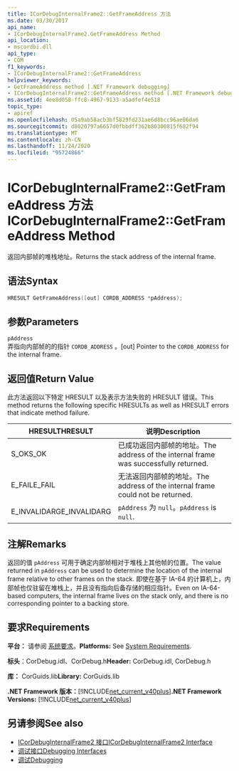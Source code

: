 ```yaml
---
title: ICorDebugInternalFrame2::GetFrameAddress 方法
ms.date: 03/30/2017
api_name:
- ICorDebugInternalFrame2.GetFrameAddress Method
api_location:
- mscordbi.dll
api_type:
- COM
f1_keywords:
- ICorDebugInternalFrame2::GetFrameAddress
helpviewer_keywords:
- GetFrameAddress method [.NET Framework debugging]
- ICorDebugInternalFrame2::GetFrameAddress method [.NET Framework debugging]
ms.assetid: 4ee8d058-ffc8-4967-9133-a5adfef4e518
topic_type:
- apiref
ms.openlocfilehash: 05a9ab58acb3bf5829fd231ae6d8bcc96ae06da6
ms.sourcegitcommit: d8020797a6657d0fbbdff362b80300815f682f94
ms.translationtype: MT
ms.contentlocale: zh-CN
ms.lasthandoff: 11/24/2020
ms.locfileid: "95724866"
---
```

# <a name="icordebuginternalframe2getframeaddress-method"></a><span data-ttu-id="22867-102">ICorDebugInternalFrame2::GetFrameAddress 方法</span><span class="sxs-lookup"><span data-stu-id="22867-102">ICorDebugInternalFrame2::GetFrameAddress Method</span></span>

<span data-ttu-id="22867-103">返回内部帧的堆栈地址。</span><span class="sxs-lookup"><span data-stu-id="22867-103">Returns the stack address of the internal frame.</span></span>  
  
## <a name="syntax"></a><span data-ttu-id="22867-104">语法</span><span class="sxs-lookup"><span data-stu-id="22867-104">Syntax</span></span>  
  
```cpp  
HRESULT GetFrameAddress([out] CORDB_ADDRESS *pAddress);  
```  
  
## <a name="parameters"></a><span data-ttu-id="22867-105">参数</span><span class="sxs-lookup"><span data-stu-id="22867-105">Parameters</span></span>  

 `pAddress`  
 <span data-ttu-id="22867-106">弄指向内部帧的的指针 `CORDB_ADDRESS` 。</span><span class="sxs-lookup"><span data-stu-id="22867-106">[out] Pointer to the `CORDB_ADDRESS` for the internal frame.</span></span>  
  
## <a name="return-value"></a><span data-ttu-id="22867-107">返回值</span><span class="sxs-lookup"><span data-stu-id="22867-107">Return Value</span></span>  

 <span data-ttu-id="22867-108">此方法返回以下特定 HRESULT 以及表示方法失败的 HRESULT 错误。</span><span class="sxs-lookup"><span data-stu-id="22867-108">This method returns the following specific HRESULTs as well as HRESULT errors that indicate method failure.</span></span>  
  
|<span data-ttu-id="22867-109">HRESULT</span><span class="sxs-lookup"><span data-stu-id="22867-109">HRESULT</span></span>|<span data-ttu-id="22867-110">说明</span><span class="sxs-lookup"><span data-stu-id="22867-110">Description</span></span>|  
|-------------|-----------------|  
|<span data-ttu-id="22867-111">S_OK</span><span class="sxs-lookup"><span data-stu-id="22867-111">S_OK</span></span>|<span data-ttu-id="22867-112">已成功返回内部帧的地址。</span><span class="sxs-lookup"><span data-stu-id="22867-112">The address of the internal frame was successfully returned.</span></span>|  
|<span data-ttu-id="22867-113">E_FAIL</span><span class="sxs-lookup"><span data-stu-id="22867-113">E_FAIL</span></span>|<span data-ttu-id="22867-114">无法返回内部帧的地址。</span><span class="sxs-lookup"><span data-stu-id="22867-114">The address of the internal frame could not be returned.</span></span>|  
|<span data-ttu-id="22867-115">E_INVALIDARG</span><span class="sxs-lookup"><span data-stu-id="22867-115">E_INVALIDARG</span></span>|<span data-ttu-id="22867-116">`pAddress` 为 `null`。</span><span class="sxs-lookup"><span data-stu-id="22867-116">`pAddress` is `null`.</span></span>|  
  
## <a name="remarks"></a><span data-ttu-id="22867-117">注解</span><span class="sxs-lookup"><span data-stu-id="22867-117">Remarks</span></span>  

 <span data-ttu-id="22867-118">返回的值 `pAddress` 可用于确定内部帧相对于堆栈上其他帧的位置。</span><span class="sxs-lookup"><span data-stu-id="22867-118">The value returned in `pAddress` can be used to determine the location of the internal frame relative to other frames on the stack.</span></span> <span data-ttu-id="22867-119">即使在基于 IA-64 的计算机上，内部帧也仅驻留在堆栈上，并且没有指向后备存储的相应指针。</span><span class="sxs-lookup"><span data-stu-id="22867-119">Even on IA-64-based computers, the internal frame lives on the stack only, and there is no corresponding pointer to a backing store.</span></span>  
  
## <a name="requirements"></a><span data-ttu-id="22867-120">要求</span><span class="sxs-lookup"><span data-stu-id="22867-120">Requirements</span></span>  

 <span data-ttu-id="22867-121">**平台：** 请参阅 [系统要求](../../get-started/system-requirements.md)。</span><span class="sxs-lookup"><span data-stu-id="22867-121">**Platforms:** See [System Requirements](../../get-started/system-requirements.md).</span></span>  
  
 <span data-ttu-id="22867-122">**标头**：CorDebug.idl、CorDebug.h</span><span class="sxs-lookup"><span data-stu-id="22867-122">**Header:** CorDebug.idl, CorDebug.h</span></span>  
  
 <span data-ttu-id="22867-123">**库：** CorGuids.lib</span><span class="sxs-lookup"><span data-stu-id="22867-123">**Library:** CorGuids.lib</span></span>  
  
 <span data-ttu-id="22867-124">**.NET Framework 版本：**[!INCLUDE[net_current_v40plus](../../../../includes/net-current-v40plus-md.md)]</span><span class="sxs-lookup"><span data-stu-id="22867-124">**.NET Framework Versions:** [!INCLUDE[net_current_v40plus](../../../../includes/net-current-v40plus-md.md)]</span></span>  
  
## <a name="see-also"></a><span data-ttu-id="22867-125">另请参阅</span><span class="sxs-lookup"><span data-stu-id="22867-125">See also</span></span>

- [<span data-ttu-id="22867-126">ICorDebugInternalFrame2 接口</span><span class="sxs-lookup"><span data-stu-id="22867-126">ICorDebugInternalFrame2 Interface</span></span>](icordebuginternalframe2-interface.md)
- [<span data-ttu-id="22867-127">调试接口</span><span class="sxs-lookup"><span data-stu-id="22867-127">Debugging Interfaces</span></span>](debugging-interfaces.md)
- [<span data-ttu-id="22867-128">调试</span><span class="sxs-lookup"><span data-stu-id="22867-128">Debugging</span></span>](index.md)
